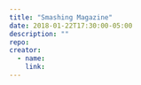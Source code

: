```yaml
---
title: "Smashing Magazine"
date: 2018-01-22T17:30:00-05:00
description: ""
repo: 
creator:
  - name:
    link:
---
```

